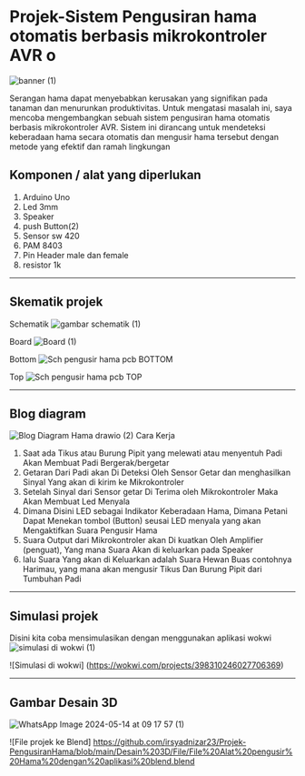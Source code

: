 # Projek-Sistem Pengusiran hama otomatis berbasis mikrokontroler AVR o
![banner (1)](https://github.com/irsyadnizar23/Projek-PengusiranHama/assets/168854830/8efb477f-d5e4-4955-8644-db39d9274031)

Serangan hama dapat menyebabkan kerusakan yang signifikan pada tanaman dan menurunkan produktivitas. Untuk mengatasi masalah ini, saya mencoba mengembangkan sebuah sistem pengusiran hama otomatis berbasis mikrokontroler AVR. Sistem ini dirancang untuk mendeteksi keberadaan hama secara otomatis dan mengusir hama tersebut dengan metode yang efektif dan ramah lingkungan

## Komponen / alat yang diperlukan
1. Arduino Uno
2. Led 3mm
3. Speaker
4. push Button(2)
5. Sensor sw 420
6. PAM 8403
7. Pin Header male dan female
8. resistor 1k

---
## Skematik projek
Schematik
![gambar schematik (1)](https://github.com/irsyadnizar23/Projek-PengusiranHama/assets/168854830/882154b1-b774-43ad-a62c-a23035c45d2f)

Board
![Board (1)](https://github.com/irsyadnizar23/Projek-PengusiranHama/assets/168854830/123f0080-6911-4621-b931-e5ad13746b6c)

Bottom
![Sch pengusir hama pcb BOTTOM](https://github.com/irsyadnizar23/Projek-PengusiranHama/assets/168854830/659ae527-050a-4b4c-864e-293da0b7ead7)

Top
![Sch pengusir hama pcb TOP](https://github.com/irsyadnizar23/Projek-PengusiranHama/assets/168854830/37c9e058-6059-437e-a106-7deaae68a30b)

---
## Blog diagram
![Blog  Diagram Hama drawio (2)](https://github.com/irsyadnizar23/Projek-PengusiranHama/assets/168854830/e277846e-b06b-4b21-aa07-40b1cbcde06f)
Cara Kerja

1. Saat ada Tikus atau Burung Pipit yang melewati atau menyentuh Padi Akan Membuat Padi Bergerak/bergetar
2. Getaran Dari Padi akan Di Deteksi Oleh Sensor Getar dan menghasilkan Sinyal Yang akan di kirim ke Mikrokontroler
3. Setelah Sinyal dari Sensor getar Di Terima oleh Mikrokontroler Maka Akan Membuat Led Menyala 
4. Dimana Disini LED sebagai Indikator Keberadaan Hama, Dimana Petani Dapat Menekan tombol (Button) seusai LED menyala yang akan Mengaktifkan Suara Pengusir Hama
5. Suara Output dari Mikrokontroler akan Di kuatkan Oleh Amplifier (penguat), Yang mana Suara Akan di keluarkan pada Speaker 
6. lalu Suara Yang akan di Keluarkan adalah Suara Hewan Buas contohnya Harimau, yang mana akan mengusir Tikus Dan Burung Pipit dari Tumbuhan Padi
---
## Simulasi projek
Disini kita coba mensimulasikan dengan menggunakan aplikasi wokwi
![simulasi di wokwi (1)](https://github.com/irsyadnizar23/Projek-PengusiranHama/assets/168854830/4f32a8e1-5674-4c84-8562-ea72835ad898)

![Simulasi di wokwi] (https://wokwi.com/projects/398310246027706369)

---
## Gambar Desain 3D
![WhatsApp Image 2024-05-14 at 09 17 57 (1)](https://github.com/irsyadnizar23/Projek-PengusiranHama/assets/168854830/5291be6f-e928-441b-8287-0be4fe102cee)


![File projek ke Blend] https://github.com/irsyadnizar23/Projek-PengusiranHama/blob/main/Desain%203D/File/File%20Alat%20pengusir%20Hama%20dengan%20aplikasi%20blend.blend



